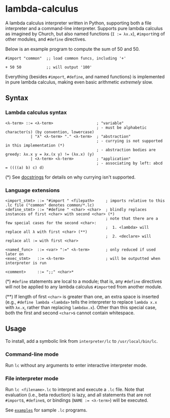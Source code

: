 # lambda-calculus

A lambda calculus interpreter written in Python, supporting both a file interpreter and a command-line interpreter. 
Supports pure lambda calculus as imagined by Church, but also named functions (`I := λx.x`), `#import`ing of other 
modules, and `#define` directives.

Below is an example program to compute the sum of 50 and 50.

```
#import "common"  ;; load common funcs, including '+'

+ 50 50           ;; will output '100'
``` 

Everything (besides `#import`, `#define`, and named functions) is implemented in pure lambda calculus, making even basic
arithmetic *extremely* slow.

## Syntax

### Lambda calculus syntax

```
<λ-term> ::= <λ-term>                   ; "variable"
                                        ; - must be alphabetic character(s) (by convention, lowercase)
           | "λ" <λ-term> "." <λ-term>  ; "abstraction"
                                        ; - currying is not supported in this implementation (*)
                                        ; - abstraction bodies are greedy: λx.x y = λx.(x y) != (λx.x) (y)
           | <λ-term> <λ-term>          ; "application"
                                        ; - associating by left: abcd = ((((a) b) c) d)
```

(*) See [docstrings](interpreter/pure/lexical.py) for details on why currying isn't supported.

### Language extensions

```
<import_stmt> ::= "#import " <filepath>     ; imports relative to this .lc file ("common" denotes common/*.lc)
<define_stmt> ::= "#define " <char> <char>  ; blindly replaces instances of first <char> with second <char> (*)
                                            ; note that there are a few special cases for the second <char>:
                                            ;  1. <lambda> will replace all λ with first <char> (**)
                                            ;  2. <declare> will replace all := with first <char>

<named_func>  ::= <var> ":=" <λ-term>       ; only reduced if used later on
<exec_stmt>   ::= <λ-term>                  ; will be outputted when interpreter is run

<comment>     ::= ";;" <char>*
```
 
(*) `#define` statements are local to a module; that is, any `#define` directives will not be applied to any lambda
calculus `#import`ed from another module.
 
(**) If length of first `<char>` is greater than one, an extra space is inserted (e.g., `#define lambda <lambda>` tells 
the interpreter to replace `lambda x.x` with `λx.x`, rather than replacing `lambdax.x`). Other than this special case, 
both the first and second `<char>`s cannot contain whitespace.

## Usage

To install, add a symbolic link from `interpreter/lc` to `/usr/local/bin/lc`.

### Command-line mode

Run `lc` without any arguments to enter interactive interpreter mode.

### File interpreter mode

Run `lc <filename>.lc` to interpret and execute a `.lc` file. Note that evaluation (i.e., beta reduction) is lazy, and
all statements that are not `#import`s, `#define`s, or bindings (`NAME := <λ-term>`) will be executed.

See [`examples`](examples) for sample `.lc` programs.
